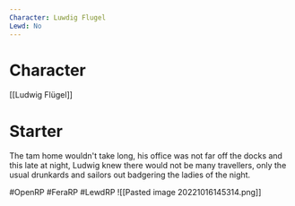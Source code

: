 ```yaml
---
Character: Luwdig Flugel
Lewd: No
---
```

# Character
[[Ludwig Flügel]]

# Starter
The tam home wouldn't take long, his office was not far off the docks and this late at night, Ludwig knew there would not be many travellers, only the usual drunkards and sailors out badgering the ladies of the night.

#OpenRP #FeraRP #LewdRP 
![[Pasted image 20221016145314.png]]